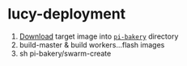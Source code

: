 # lucy-deployment

1. [Download](https://blog.hypriot.com/downloads/) target image into [`pi-bakery`](https://github.com/giang12/lucy-deployment/tree/master/pi-bakery) directory
2. build-master & build workers...flash images
3. sh pi-bakery/swarm-create
